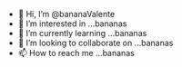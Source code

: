- 👋 Hi, I’m @bananaValente
- 👀 I’m interested in ...bananas
- 🌱 I’m currently learning ...bananas
- 💞️ I’m looking to collaborate on ...bananas
- 📫 How to reach me ...bananas

<!---
bananaValente/bananaValente is a ✨ special ✨ repository because its `README.md` (this file) appears on your GitHub profile.
You can click the Preview link to take a look at your changes.
--->
